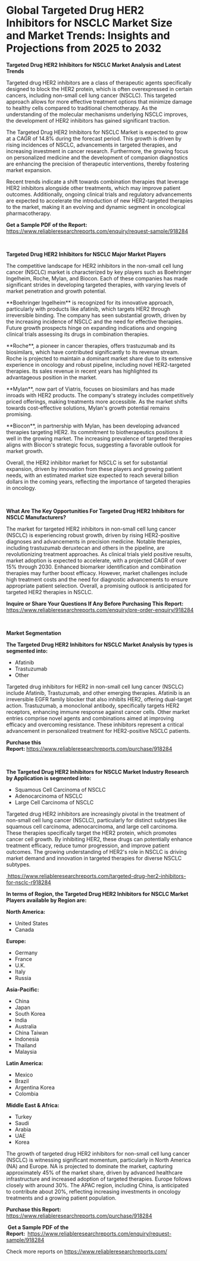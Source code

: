 <p><h1>Global Targeted Drug HER2 Inhibitors for NSCLC Market Size and Market Trends: Insights and Projections from 2025 to 2032</h1></p><p><strong>Targeted Drug HER2 Inhibitors for NSCLC Market Analysis and Latest Trends</strong></p>
<p><p>Targeted drug HER2 inhibitors are a class of therapeutic agents specifically designed to block the HER2 protein, which is often overexpressed in certain cancers, including non-small cell lung cancer (NSCLC). This targeted approach allows for more effective treatment options that minimize damage to healthy cells compared to traditional chemotherapy. As the understanding of the molecular mechanisms underlying NSCLC improves, the development of HER2 inhibitors has gained significant traction.</p><p>The Targeted Drug HER2 Inhibitors for NSCLC Market is expected to grow at a CAGR of 14.8% during the forecast period. This growth is driven by rising incidences of NSCLC, advancements in targeted therapies, and increasing investment in cancer research. Furthermore, the growing focus on personalized medicine and the development of companion diagnostics are enhancing the precision of therapeutic interventions, thereby fostering market expansion.</p><p>Recent trends indicate a shift towards combination therapies that leverage HER2 inhibitors alongside other treatments, which may improve patient outcomes. Additionally, ongoing clinical trials and regulatory advancements are expected to accelerate the introduction of new HER2-targeted therapies to the market, making it an evolving and dynamic segment in oncological pharmacotherapy.</p></p>
<p><strong>Get a Sample PDF of the Report:&nbsp;</strong> <a href="https://www.reliableresearchreports.com/enquiry/request-sample/918284?utm_campaign=2317&utm_medium=2&utm_source=Github&utm_content=ia&utm_term=07032025&utm_id=targeted-drug-her2-inhibitors-for-nsclc">https://www.reliableresearchreports.com/enquiry/request-sample/918284</a></p>
<p>&nbsp;</p>
<p><strong>Targeted Drug HER2 Inhibitors for NSCLC Major Market Players</strong></p>
<p><p>The competitive landscape for HER2 inhibitors in the non-small cell lung cancer (NSCLC) market is characterized by key players such as Boehringer Ingelheim, Roche, Mylan, and Biocon. Each of these companies has made significant strides in developing targeted therapies, with varying levels of market penetration and growth potential.</p><p>**Boehringer Ingelheim** is recognized for its innovative approach, particularly with products like afatinib, which targets HER2 through irreversible binding. The company has seen substantial growth, driven by the increasing incidence of NSCLC and the need for effective therapies. Future growth prospects hinge on expanding indications and ongoing clinical trials assessing its drugs in combination therapies.</p><p>**Roche**, a pioneer in cancer therapies, offers trastuzumab and its biosimilars, which have contributed significantly to its revenue stream. Roche is projected to maintain a dominant market share due to its extensive experience in oncology and robust pipeline, including novel HER2-targeted therapies. Its sales revenue in recent years has highlighted its advantageous position in the market.</p><p>**Mylan**, now part of Viatris, focuses on biosimilars and has made inroads with HER2 products. The company's strategy includes competitively priced offerings, making treatments more accessible. As the market shifts towards cost-effective solutions, Mylan's growth potential remains promising.</p><p>**Biocon**, in partnership with Mylan, has been developing advanced therapies targeting HER2. Its commitment to biotherapeutics positions it well in the growing market. The increasing prevalence of targeted therapies aligns with Biocon's strategic focus, suggesting a favorable outlook for market growth.</p><p>Overall, the HER2 inhibitor market for NSCLC is set for substantial expansion, driven by innovation from these players and growing patient needs, with an estimated market size expected to reach several billion dollars in the coming years, reflecting the importance of targeted therapies in oncology.</p></p>
<p>&nbsp;</p>
<p><strong>What Are The Key Opportunities For Targeted Drug HER2 Inhibitors for NSCLC Manufacturers?</strong></p>
<p><p>The market for targeted HER2 inhibitors in non-small cell lung cancer (NSCLC) is experiencing robust growth, driven by rising HER2-positive diagnoses and advancements in precision medicine. Notable therapies, including trastuzumab deruxtecan and others in the pipeline, are revolutionizing treatment approaches. As clinical trials yield positive results, market adoption is expected to accelerate, with a projected CAGR of over 15% through 2030. Enhanced biomarker identification and combination therapies may further boost efficacy. However, market challenges include high treatment costs and the need for diagnostic advancements to ensure appropriate patient selection. Overall, a promising outlook is anticipated for targeted HER2 therapies in NSCLC.</p></p>
<p><strong>Inquire or Share Your Questions If Any Before Purchasing This Report:</strong> <a href="https://www.reliableresearchreports.com/enquiry/pre-order-enquiry/918284?utm_campaign=2317&utm_medium=2&utm_source=Github&utm_content=ia&utm_term=07032025&utm_id=targeted-drug-her2-inhibitors-for-nsclc">https://www.reliableresearchreports.com/enquiry/pre-order-enquiry/918284</a></p>
<p>&nbsp;</p>
<p><strong>Market Segmentation</strong></p>
<p><strong>The Targeted Drug HER2 Inhibitors for NSCLC Market Analysis by types is segmented into:</strong></p>
<p><ul><li>Afatinib</li><li>Trastuzumab</li><li>Other</li></ul></p>
<p><p>Targeted drug inhibitors for HER2 in non-small cell lung cancer (NSCLC) include Afatinib, Trastuzumab, and other emerging therapies. Afatinib is an irreversible EGFR family blocker that also inhibits HER2, offering dual-target action. Trastuzumab, a monoclonal antibody, specifically targets HER2 receptors, enhancing immune response against cancer cells. Other market entries comprise novel agents and combinations aimed at improving efficacy and overcoming resistance. These inhibitors represent a critical advancement in personalized treatment for HER2-positive NSCLC patients.</p></p>
<p><strong>Purchase this Report:&nbsp;</strong><a href="https://www.reliableresearchreports.com/purchase/918284?utm_campaign=2317&utm_medium=2&utm_source=Github&utm_content=ia&utm_term=07032025&utm_id=targeted-drug-her2-inhibitors-for-nsclc">https://www.reliableresearchreports.com/purchase/918284</a></p>
<p>&nbsp;</p>
<p><strong>The Targeted Drug HER2 Inhibitors for NSCLC Market Industry Research by Application is segmented into:</strong></p>
<p><ul><li>Squamous Cell Carcinoma of NSCLC</li><li>Adenocarcinoma of NSCLC</li><li>Large Cell Carcinoma of NSCLC</li></ul></p>
<p><p>Targeted drug HER2 inhibitors are increasingly pivotal in the treatment of non-small cell lung cancer (NSCLC), particularly for distinct subtypes like squamous cell carcinoma, adenocarcinoma, and large cell carcinoma. These therapies specifically target the HER2 protein, which promotes cancer cell growth. By inhibiting HER2, these drugs can potentially enhance treatment efficacy, reduce tumor progression, and improve patient outcomes. The growing understanding of HER2's role in NSCLC is driving market demand and innovation in targeted therapies for diverse NSCLC subtypes.</p></p>
<p><a href="https://www.reliableresearchreports.com/targeted-drug-her2-inhibitors-for-nsclc-r918284?utm_campaign=2317&utm_medium=2&utm_source=Github&utm_content=ia&utm_term=07032025&utm_id=targeted-drug-her2-inhibitors-for-nsclc">&nbsp;https://www.reliableresearchreports.com/targeted-drug-her2-inhibitors-for-nsclc-r918284</a></p>
<p><strong>In terms of Region, the Targeted Drug HER2 Inhibitors for NSCLC Market Players available by Region are:</strong></p>
<p>
    <p> <strong> North America: </strong>
        <ul>
            <li>United States</li>
            <li>Canada</li>
        </ul>
        </p> 
    <p> <strong> Europe: </strong>
        <ul>
            <li>Germany</li>
            <li>France</li>
            <li>U.K.</li>
            <li>Italy</li>
            <li>Russia</li>
        </ul>
        </p> 
    <p> <strong> Asia-Pacific: </strong>
        <ul>
            <li>China</li>
            <li>Japan</li>
            <li>South Korea</li>
            <li>India</li>
            <li>Australia</li>
            <li>China Taiwan</li>
            <li>Indonesia</li>
            <li>Thailand</li>
            <li>Malaysia</li>
        </ul>
        </p> 
    <p> <strong> Latin America: </strong>
        <ul>
            <li>Mexico</li>
            <li>Brazil</li>
            <li>Argentina Korea</li>
            <li>Colombia</li>
        </ul>
        </p> 
    <p> <strong> Middle East & Africa: </strong>
        <ul>
            <li>Turkey</li>
            <li>Saudi</li>
            <li>Arabia</li>
            <li>UAE</li>
            <li>Korea</li>
        </ul>
    </p>
    </p>
<p><p>The growth of targeted drug HER2 inhibitors for non-small cell lung cancer (NSCLC) is witnessing significant momentum, particularly in North America (NA) and Europe. NA is projected to dominate the market, capturing approximately 45% of the market share, driven by advanced healthcare infrastructure and increased adoption of targeted therapies. Europe follows closely with around 30%. The APAC region, including China, is anticipated to contribute about 20%, reflecting increasing investments in oncology treatments and a growing patient population.</p></p>
<p><strong>Purchase this Report: </strong><a href="https://www.reliableresearchreports.com/purchase/918284?utm_campaign=2317&utm_medium=2&utm_source=Github&utm_content=ia&utm_term=07032025&utm_id=targeted-drug-her2-inhibitors-for-nsclc">https://www.reliableresearchreports.com/purchase/918284</a></p>
<p>&nbsp;<strong>Get a Sample PDF of the Report:&nbsp;&nbsp;</strong><a href="https://www.reliableresearchreports.com/enquiry/request-sample/918284?utm_campaign=2317&utm_medium=2&utm_source=Github&utm_content=ia&utm_term=07032025&utm_id=targeted-drug-her2-inhibitors-for-nsclc">https://www.reliableresearchreports.com/enquiry/request-sample/918284</a></p>
<p><strong></strong></p>
<p>Check more reports on <a href="https://www.reliableresearchreports.com/?utm_campaign=2317&utm_medium=2&utm_source=Github&utm_content=ia&utm_term=07032025&utm_id=targeted-drug-her2-inhibitors-for-nsclc">https://www.reliableresearchreports.com/</a></p>